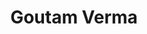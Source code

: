 ---
title: Goutam Verma
layout: fellow
img: https://avatars.githubusercontent.com/u/66783850?v=4
location: Indore, IN
email: goutamverma84009@gmail.com
linkedin: https://www.linkedin.com/in/goutam-verma-3064931a4/
twitter: https://twitter.com/Goutamv69080354
github: https://github.com/GoutamVerma
description: I am a Software Developer from Indore,India. Currently pursuing a master's degree at DAVV.
university: Devi Ahiliya University
interests: Software and Android Development
programming-languages: Java,C++
---